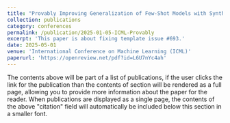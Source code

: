 ```yaml
---
title: "Provably Improving Generalization of Few-Shot Models with Synthetic Data"
collection: publications
category: conferences
permalink: /publication/2025-01-05-ICML-Provably
excerpt: 'This paper is about fixing template issue #693.'
date: 2025-05-01
venue: 'International Conference on Machine Learning (ICML)'
paperurl: 'https://openreview.net/pdf?id=L6U7nYc4ah'
---
```


The contents above will be part of a list of publications, if the user clicks the link for the publication than the contents of section will be rendered as a full page, allowing you to provide more information about the paper for the reader. When publications are displayed as a single page, the contents of the above "citation" field will automatically be included below this section in a smaller font.
